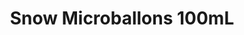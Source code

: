 ---
layout: product
title: "Snow Microballons 100mL"
price: "1200" 
desc: "Fini sneg"
img_path: "/assets/img/AK8010.webp"
brand: "AK Interactive"
available: true
special_offer: true
new: false
soon: false
cat: "080000"
subcat: "080200"
subsubcat: "0N/A"
sifra: "AK8010"
popular: false
---